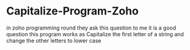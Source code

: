 # Capitalize-Program-Zoho
in  zoho programming round they ask this question to me it is a good question this program works as Capitalize the first letter of a string and change the other letters to lower case
